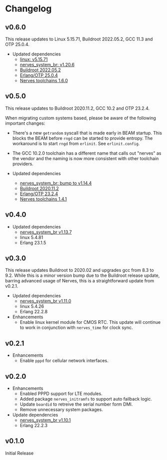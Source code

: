 # Changelog

## v0.6.0

This release updates to Linux 5.15.71, Buildroot 2022.05.2, GCC 11.3 and OTP 25.0.4.

* Updated dependencies
  * [linux: v5.15.71](https://cdn.kernel.org/pub/linux/kernel/v5.x/ChangeLog-5.15.71)
  * [nerves_system_br: v1.20.6](https://github.com/nerves-project/nerves_system_br/releases/tag/v1.20.6)
  * [Buildroot 2022.05.2](http://lists.busybox.net/pipermail/buildroot/2022-August/650546.html)
  * [Erlang/OTP 25.0.4](https://erlang.org/download/OTP-25.0.4.README)
  * [Nerves toolchains 1.6.0](https://github.com/nerves-project/toolchains/releases/tag/v1.6.0)

## v0.5.0

This release updates to Buildroot 2020.11.2, GCC 10.2 and OTP 23.2.4.

When migrating custom systems based, please be aware of the following important
changes:

* There's a new `getrandom` syscall that is made early in BEAM startup. This
  blocks the BEAM before `rngd` can be started to provide entropy. The
  workaround is to start `rngd` from `erlinit`. See `erlinit.config`.
* The GCC 10.2.0 toolchain has a different name that calls out "nerves" as the
  vendor and the naming is now more consistent with other toolchain providers.

* Updated dependencies
  * [nerves_system_br: bump to v1.14.4](https://github.com/nerves-project/nerves_system_br/releases/tag/v1.14.4)
  * [Buildroot 2020.11.2](http://lists.busybox.net/pipermail/buildroot/2021-January/302574.html)
  * [Erlang/OTP 23.2.4](https://erlang.org/download/OTP-23.2.4.README)
  * [Nerves toolchains 1.4.1](https://github.com/nerves-project/toolchains/releases/tag/v1.4.1)

## v0.4.0

* Updated dependencies
  * [nerves_system_br v1.13.7](https://github.com/nerves-project/nerves_system_br/releases/tag/v1.13.7)
  * linux 5.4.81
  * Erlang 23.1.5

## v0.3.0

This release updates Buildroot to 2020.02 and upgrades gcc from 8.3 to 9.2.
While this is a minor version bump due to the Buildroot release update, barring
advanced usage of Nerves, this is a straightforward update from v0.2.1.

* Updated dependencies
  * [nerves_system_br v1.11.0](https://github.com/nerves-project/nerves_system_br/releases/tag/v1.11.0)
  * linux 5.4.26
  * Erlang 22.2.8
* Enhancements
  * Enable linux kernel module for CMOS RTC. This update will continue to work
    in conjunction with `nerves_time` for clock sync.

## v0.2.1

* Enhancements
  * Enable `pppd` for cellular network interfaces.

## v0.2.0

* Enhancements
  * Enabled PPPD support for LTE modules.
  * Added package `nerves_initramfs` to support auto failback logic.
  * Update `boardid` to retreive the serial number form DMI.
  * Remove unnecessary system packages.
* Update dependencies
  * [nerves_system_br v1.10.1](https://github.com/nerves-project/nerves_system_br/releases/tag/v1.10.1)
  * Erlang 22.2.3

## v0.1.0

Initial Release
